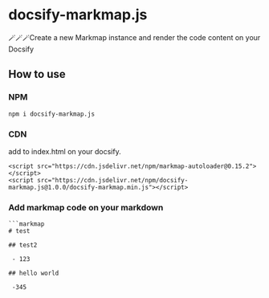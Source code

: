 # docsify-markmap.js

🪄🪄🪄Create a new Markmap instance and render the code content on your Docsify

## How to use

### NPM
```
npm i docsify-markmap.js
```

### CDN

add to index.html on your docsify.

```
<script src="https://cdn.jsdelivr.net/npm/markmap-autoloader@0.15.2"></script>
<script src="https://cdn.jsdelivr.net/npm/docsify-markmap.js@1.0.0/docsify-markmap.min.js"></script>
```

### Add markmap code on your markdown

```
```markmap
# test

## test2

 - 123

## hello world

 -345
```
```
